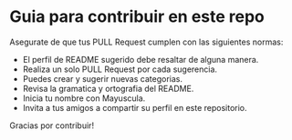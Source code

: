 # Guia para contribuir en este repo

Asegurate de que tus PULL Request cumplen con las siguientes normas:

- El perfil de README sugerido debe resaltar de alguna manera.
- Realiza un solo PULL Request por cada sugerencia.
- Puedes crear y sugerir nuevas categorias.
- Revisa la gramatica y ortografia del README.
- Inicia tu nombre con Mayuscula.
- Invita a tus amigos a compartir su perfil en este repositorio. 

Gracias por contribuir! 